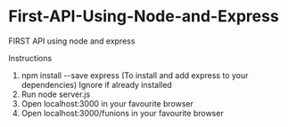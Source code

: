 # First-API-Using-Node-and-Express
FIRST API using node and express

Instructions
1) npm install --save express (To install and add express to your dependencies)  Ignore if already installed
2) Run node server.js
3) Open localhost:3000 in your favourite browser
4) Open localhost:3000/funions in your favourite browser
